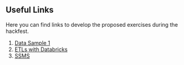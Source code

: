

## Useful Links
Here you can find links to develop the proposed exercises during the hackfest.
 1. [Data Sample 1](https://raw.githubusercontent.com/Azure/usql/master/Examples/Samples/Data/json/radiowebsite/small_radio_json.json)
 2. [ETLs with Databricks](https://docs.microsoft.com/es-mx/azure/azure-databricks/databricks-extract-load-sql-data-warehouse)
 3. [SSMS](https://go.microsoft.com/fwlink/?linkid=2043154)

<!--stackedit_data:
eyJoaXN0b3J5IjpbMjAzMjAwMjUwNSwxODA1Mjk5NzJdfQ==
-->